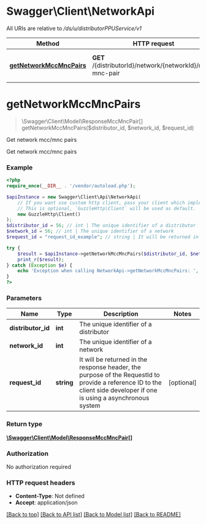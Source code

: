 # Swagger\Client\NetworkApi

All URIs are relative to */ds/u/distributorPPUService/v1*

Method | HTTP request | Description
------------- | ------------- | -------------
[**getNetworkMccMncPairs**](NetworkApi.md#getnetworkmccmncpairs) | **GET** /{distributorId}/network/{networkId}/mcc-mnc-pair | Get network mcc/mnc pairs

# **getNetworkMccMncPairs**
> \Swagger\Client\Model\ResponseMccMncPair[] getNetworkMccMncPairs($distributor_id, $network_id, $request_id)

Get network mcc/mnc pairs

Get network mcc/mnc pairs

### Example
```php
<?php
require_once(__DIR__ . '/vendor/autoload.php');

$apiInstance = new Swagger\Client\Api\NetworkApi(
    // If you want use custom http client, pass your client which implements `GuzzleHttp\ClientInterface`.
    // This is optional, `GuzzleHttp\Client` will be used as default.
    new GuzzleHttp\Client()
);
$distributor_id = 56; // int | The unique identifier of a distributor
$network_id = 56; // int | The unique identifier of a network
$request_id = "request_id_example"; // string | It will be returned in the response header, the purpose of the RequestId to provide a reference ID to the client side developer if one is using a asynchronous system

try {
    $result = $apiInstance->getNetworkMccMncPairs($distributor_id, $network_id, $request_id);
    print_r($result);
} catch (Exception $e) {
    echo 'Exception when calling NetworkApi->getNetworkMccMncPairs: ', $e->getMessage(), PHP_EOL;
}
?>
```

### Parameters

Name | Type | Description  | Notes
------------- | ------------- | ------------- | -------------
 **distributor_id** | **int**| The unique identifier of a distributor |
 **network_id** | **int**| The unique identifier of a network |
 **request_id** | **string**| It will be returned in the response header, the purpose of the RequestId to provide a reference ID to the client side developer if one is using a asynchronous system | [optional]

### Return type

[**\Swagger\Client\Model\ResponseMccMncPair[]**](../Model/ResponseMccMncPair.md)

### Authorization

No authorization required

### HTTP request headers

 - **Content-Type**: Not defined
 - **Accept**: application/json

[[Back to top]](#) [[Back to API list]](../../README.md#documentation-for-api-endpoints) [[Back to Model list]](../../README.md#documentation-for-models) [[Back to README]](../../README.md)

